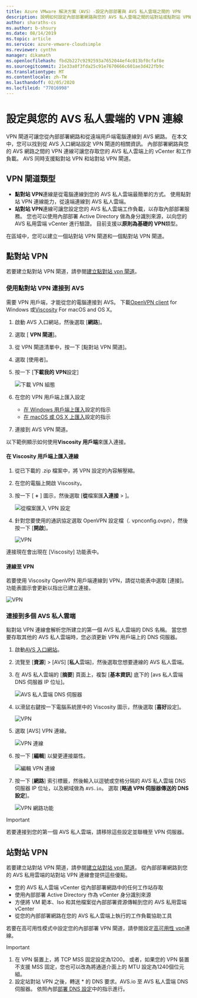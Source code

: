 ```yaml
---
title: Azure VMware 解決方案（AVS）-設定內部部署與 AVS 私人雲端之間的 VPN
description: 說明如何設定內部部署網路與您的 AVS 私人雲端之間的站對站或點對站 VPN 連線
author: sharaths-cs
ms.author: b-shsury
ms.date: 08/14/2019
ms.topic: article
ms.service: azure-vmware-cloudsimple
ms.reviewer: cynthn
manager: dikamath
ms.openlocfilehash: fbd2b227c9292593a7652044ef4c013bf0cfaf8e
ms.sourcegitcommit: 21e33a0f3fda25c91e7670666c601ae3d422fb9c
ms.translationtype: MT
ms.contentlocale: zh-TW
ms.lasthandoff: 02/05/2020
ms.locfileid: "77016998"
---
```

# <a name="configure-a-vpn-connection-to-your-avs-private-cloud"></a>設定與您的 AVS 私人雲端的 VPN 連線

VPN 閘道可讓您從內部部署網路和從遠端用戶端電腦連線到 AVS 網路。 在本文中，您可以找到從 AVS 入口網站設定 VPN 閘道的相關資訊。 內部部署網路與您的 AVS 網路之間的 VPN 連線可讓您存取您的 AVS 私人雲端上的 vCenter 和工作負載。 AVS 同時支援點對站 VPN 和站對站 VPN 閘道。

## <a name="vpn-gateway-types"></a>VPN 閘道類型

* **點對站 VPN**連線是從電腦連線到您的 AVS 私人雲端最簡單的方式。 使用點對站 VPN 連線能力，從遠端連線到 AVS 私人雲端。
* **站對站 VPN**連線可讓您設定您的 AVS 私人雲端工作負載，以存取內部部署服務。 您也可以使用內部部署 Active Directory 做為身分識別來源，以向您的 AVS 私用雲端 vCenter 進行驗證。 目前支援以**原則為基礎的 VPN**類型。

在區域中，您可以建立一個站對站 VPN 閘道和一個點對站 VPN 閘道。

## <a name="point-to-site-vpn"></a>點對站 VPN

若要建立點對站 VPN 閘道，請參閱[建立點對站 vpn 閘道](vpn-gateway.md#create-point-to-site-vpn-gateway)。

### <a name="connect-to-avs-using-point-to-site-vpn"></a>使用點對站 VPN 連接到 AVS

需要 VPN 用戶端，才能從您的電腦連接到 AVS。 下載[OpenVPN client](https://openvpn.net/community-downloads/) for Windows 或[Viscosity](https://www.sparklabs.com/viscosity/download/) For macOS and OS X。

1. 啟動 AVS 入口網站，然後選取 [**網路**]。
2. 選取 [ **VPN 閘道**]。
3. 從 VPN 閘道清單中，按一下 [點對站 VPN 閘道]。
4. 選取 [使用者]。
5. 按一下 [**下載我的 VPN**設定]

    ![下載 VPN 組態](media/download-p2s-vpn-configuration.png)

6. 在您的 VPN 用戶端上匯入設定

    * [在 Windows 用戶端上匯入](https://openvpn.net/vpn-server-resources/connecting-to-access-server-with-windows/#openvpn-open-source-openvpn-gui-program)設定的指示
    * [在 macOS 或 OS X 上匯入](https://www.sparklabs.com/support/kb/article/getting-started-with-viscosity-mac/#creating-your-first-connection)設定的指示

7. 連接到 AVS VPN 閘道。

以下範例顯示如何使用**Viscosity 用戶端**來匯入連接。

#### <a name="import-connection-on-viscosity-client"></a>在 Viscosity 用戶端上匯入連線

1. 從已下載的 .zip 檔案中，將 VPN 設定的內容解壓縮。

2. 在您的電腦上開啟 Viscosity。

3. 按一下 [ **+** ] 圖示，然後選取 [**從**檔案匯**入連接** > ]。

    ![從檔案匯入 VPN 設定](media/import-p2s-vpn-config.png)

4. 針對您要使用的通訊協定選取 OpenVPN 設定檔（. vpnconfig.ovpn），然後按一下 [**開啟**]。

    ![VPN](media/import-p2s-vpn-config-choose-ovpn.png)

連接現在會出現在 [Viscosity] 功能表中。

#### <a name="connect-to-the-vpn"></a>連線至 VPN

若要使用 Viscosity OpenVPN 用戶端連線到 VPN，請從功能表中選取 [連接]。 功能表圖示會更新以指出已建立連接。

![VPN](media/vis03.png)

### <a name="connecting-to-multiple-avs-private-clouds"></a>連接到多個 AVS 私人雲端

點對站 VPN 連線會解析您所建立的第一個 AVS 私人雲端的 DNS 名稱。 當您想要存取其他的 AVS 私人雲端時，您必須更新 VPN 用戶端上的 DNS 伺服器。

1. 啟動[AVS 入口網站](access-cloudsimple-portal.md)。

2. 流覽至 [**資源**] > [AVS] [**私人**雲端]，然後選取您想要連線的 AVS 私人雲端。

3. 在 AVS 私人雲端的 [**摘要**] 頁面上，複製 [**基本資訊**] 底下的 [avs 私人雲端 DNS 伺服器 IP 位址]。

    ![AVS 私人雲端 DNS 伺服器](media/private-cloud-dns-server.png)

4. 以滑鼠右鍵按一下電腦系統匣中的 Viscosity 圖示，然後選取 [**喜好**設定]。

    ![VPN](media/vis00.png)

5. 選取 [AVS] VPN 連線。

    ![VPN 連線](media/viscosity-client.png)

6. 按一下 [**編輯**] 以變更連接屬性。

    ![編輯 VPN 連線](media/viscosity-edit-connection.png)

7. 按一下 [**網路**] 索引標籤，然後輸入以逗號或空格分隔的 AVS 私人雲端 DNS 伺服器 IP 位址，以及網域做為 ```AVS.io```。 選取 [**略過 VPN 伺服器傳送的 DNS 設定**]。

    ![VPN 網路功能](media/viscosity-edit-connection-networking.png)

> [!IMPORTANT]
> 若要連接到您的第一個 AVS 私人雲端，請移除這些設定並聯機至 VPN 伺服器。

## <a name="site-to-site-vpn"></a>站對站 VPN

若要建立站對站 VPN 閘道，請參閱[建立站對站 vpn 閘道](vpn-gateway.md#set-up-a-site-to-site-vpn-gateway)。 從內部部署網路到您的 AVS 私用雲端的站對站 VPN 連線會提供這些優點。 

* 您的 AVS 私人雲端 vCenter 從內部部署網路中的任何工作站存取
* 使用內部部署 Active Directory 作為 vCenter 身分識別來源
* 方便將 VM 範本、Iso 和其他檔案從內部部署資源傳輸到您的 AVS 私用雲端 vCenter
* 從您的內部部署網路在您的 AVS 私人雲端上執行的工作負載協助工具

若要在高可用性模式中設定您的內部部署 VPN 閘道，請參閱設定[高可用性 vpn](high-availability-vpn-connection.md)連線。

> [!IMPORTANT]
>    1. 在 VPN 裝置上，將 TCP MSS 固定設定為1200。 或者，如果您的 VPN 裝置不支援 MSS 固定，您也可以改為將通道介面上的 MTU 設定為1240個位元組。
> 2. 設定站對站 VPN 之後，轉送 * 的 DNS 要求。AVS.io 至 AVS 私人雲端 DNS 伺服器。 依照內部[部署 DNS 設定](on-premises-dns-setup.md)中的指示進行。
